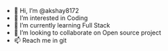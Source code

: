 - 👋 Hi, I’m @akshay8172
- 👀 I’m interested in Coding
- 🌱 I’m currently learning Full Stack 
- 💞️ I’m looking to collaborate on Open source project
- 📫 Reach me in git

<!---
akshay8172/akshay8172 is a ✨ special ✨ repository because its `README.md` (this file) appears on your GitHub profile.
You can click the Preview link to take a look at your changes.
--->
